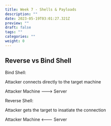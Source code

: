 ```yaml
---
title: Week 7 - Shells & Payloads
description: ""
date: 2023-05-19T03:01:27.321Z
preview: ""
draft: false
tags: ""
categories: ""
weight: 0
---
```


## Reverse vs Bind Shell

Bind Shell:

Attacker connects directly to the target machine

Attacker Machine ---> Server

Reverse Shell:

Attacker gets the target to insatiate the connection

Attacker Machine <--- Server
